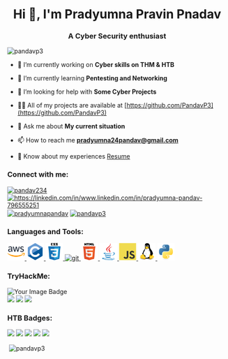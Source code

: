 <h1 align="center">Hi 👋, I'm Pradyumna Pravin Pnadav</h1>
<h3 align="center">A Cyber Security enthusiast</h3>

<p align="left"> <img src="https://komarev.com/ghpvc/?username=pandavp3&label=Profile%20views&color=0e75b6&style=flat" alt="pandavp3" /> </p>

- 🔭 I’m currently working on **Cyber skills on THM & HTB**

- 🌱 I’m currently learning **Pentesting and Networking**

- 🤝 I’m looking for help with **Some Cyber Projects**

- 👨‍💻 All of my projects are available at [https://github.com/PandavP3](https://github.com/PandavP3)

- 💬 Ask me about **My current situation**

- 📫 How to reach me **pradyumna24pandav@gmail.com**

- 📄 Know about my experiences [Resume](https://github.com/PandavP3/Resume/blob/main/Pradyumna%20Pandav%20-%20VIT%20Bhopal.pdf)

<h3 align="left">Connect with me:</h3>
<p align="left">
<a href="https://twitter.com/pandav234" target="blank"><img align="center" src="https://raw.githubusercontent.com/rahuldkjain/github-profile-readme-generator/master/src/images/icons/Social/twitter.svg" alt="pandav234" height="30" width="40" /></a>
<a href="www.linkedin.com/in/pradyumna-pandav-796555251" target="blank"><img align="center" src="https://raw.githubusercontent.com/rahuldkjain/github-profile-readme-generator/master/src/images/icons/Social/linked-in-alt.svg" alt="https://linkedin.com/in/www.linkedin.com/in/pradyumna-pandav-796555251" height="30" width="40" /></a>
<a href="https://fb.com/pradyumnapandav" target="blank"><img align="center" src="https://raw.githubusercontent.com/rahuldkjain/github-profile-readme-generator/master/src/images/icons/Social/facebook.svg" alt="pradyumnapandav" height="30" width="40" /></a>
<a href="https://instagram.com/pandavp3" target="blank"><img align="center" src="https://raw.githubusercontent.com/rahuldkjain/github-profile-readme-generator/master/src/images/icons/Social/instagram.svg" alt="pandavp3" height="30" width="40" /></a>
</p>

<h3 align="left">Languages and Tools:</h3>
<p align="left"> <a href="https://aws.amazon.com" target="_blank" rel="noreferrer"> <img src="https://raw.githubusercontent.com/devicons/devicon/master/icons/amazonwebservices/amazonwebservices-original-wordmark.svg" alt="aws" width="40" height="40"/> </a> <a href="https://www.cprogramming.com/" target="_blank" rel="noreferrer"> <img src="https://raw.githubusercontent.com/devicons/devicon/master/icons/c/c-original.svg" alt="c" width="40" height="40"/> </a> <a href="https://www.w3schools.com/css/" target="_blank" rel="noreferrer"> <img src="https://raw.githubusercontent.com/devicons/devicon/master/icons/css3/css3-original-wordmark.svg" alt="css3" width="40" height="40"/> </a> <a href="https://git-scm.com/" target="_blank" rel="noreferrer"> <img src="https://www.vectorlogo.zone/logos/git-scm/git-scm-icon.svg" alt="git" width="40" height="40"/> </a> <a href="https://www.w3.org/html/" target="_blank" rel="noreferrer"> <img src="https://raw.githubusercontent.com/devicons/devicon/master/icons/html5/html5-original-wordmark.svg" alt="html5" width="40" height="40"/> </a> <a href="https://www.java.com" target="_blank" rel="noreferrer"> <img src="https://raw.githubusercontent.com/devicons/devicon/master/icons/java/java-original.svg" alt="java" width="40" height="40"/> </a> <a href="https://developer.mozilla.org/en-US/docs/Web/JavaScript" target="_blank" rel="noreferrer"> <img src="https://raw.githubusercontent.com/devicons/devicon/master/icons/javascript/javascript-original.svg" alt="javascript" width="40" height="40"/> </a> <a href="https://www.linux.org/" target="_blank" rel="noreferrer"> <img src="https://raw.githubusercontent.com/devicons/devicon/master/icons/linux/linux-original.svg" alt="linux" width="40" height="40"/> </a> <a href="https://www.python.org" target="_blank" rel="noreferrer"> <img src="https://raw.githubusercontent.com/devicons/devicon/master/icons/python/python-original.svg" alt="python" width="40" height="40"/> </a>
</p>

<h3 align="left">TryHackMe:</h3>
<p align="left">
  <img src="https://tryhackme-badges.s3.amazonaws.com/pradyumna24panda.png" alt="Your Image Badge" /><br>
  <img src="https://assets.tryhackme.com/img/badges/aoc5.svg" width="120"/>
  <img src="https://assets.tryhackme.com/img/badges/webbed.svg" width="120"/>
  <img src="https://assets.tryhackme.com/img/badges/howthewebworks.svg" width="120"/>

<h3 align="left">HTB Badges:</h3>
<p align="left">
  <img src="https://academy.hackthebox.com/storage/badges/our-favorite-seabird.png" width="120"/>
  <img src="https://academy.hackthebox.com/storage/badges/your-request-is-my-demand.png" width="120"/>
  <img src="https://academy.hackthebox.com/storage/badges/developer.png" width="120"/>
  <img src="https://academy.hackthebox.com/storage/badges/hunt-the-bug.png" width="120"/>
  <img src="https://academy.hackthebox.com/storage/badges/0d982edba15037e6d52d54eaa7f0209a/logo.png" width="120"/>
  <!--<img src="https://academy.hackthebox.com/storage/badges/78fca908-6bfe-11ef-864f-bea50ffe6cb4.png" width="120"/>
  <img src="https://academy.hackthebox.com/storage/badges/8e4b956a-a332-11ef-864f-bea50ffe6cb4.png" width="120"/>--->
</p>


<p>&nbsp;<img align="center" src="https://github-readme-stats.vercel.app/api?username=pandavp3&show_icons=true&locale=en" alt="pandavp3" /></p>
